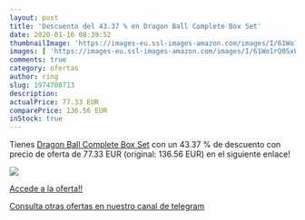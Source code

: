 ```yaml
---
layout: post
title: 'Descuento del 43.37 % en Dragon Ball Complete Box Set'
date: 2020-01-16 08:39:52
thumbnailImage: 'https://images-eu.ssl-images-amazon.com/images/I/61Wo1rQ0SxL._SL200_.jpg'
images: [ 'https://images-eu.ssl-images-amazon.com/images/I/61Wo1rQ0SxL._SL200_.jpg' ]
comments: true
category: ofertas
author: ring
slug: 1974708713
description:
actualPrice: 77.33 EUR
comparePrice: 136.56 EUR
inStock: true
---
```


Tienes [Dragon Ball Complete Box Set](https://www.amazon.es/dp/1974708713/?tag=redken-21) con un 43.37 % de descuento con precio de oferta de 77.33 EUR (original: 136.56 EUR) en el siguiente enlace!

[![](https://images-eu.ssl-images-amazon.com/images/I/61Wo1rQ0SxL._SL200_.jpg)](https://www.amazon.es/dp/1974708713/?tag=redken-21)

[Accede a la oferta!!](https://www.amazon.es/dp/1974708713/?tag=redken-21)

[Consulta otras ofertas en nuestro canal de telegram](https://t.me/s/ofertas25)
